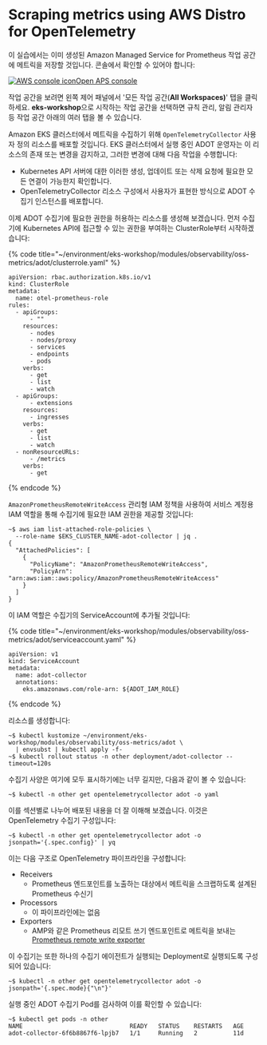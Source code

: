 # Scraping metrics using AWS Distro for OpenTelemetry

이 실습에서는 이미 생성된 Amazon Managed Service for Prometheus 작업 공간에 메트릭을 저장할 것입니다. 콘솔에서 확인할 수 있어야 합니다:

[![AWS console icon](https://eksworkshop.com/img/services/aps.png)Open APS console](https://console.aws.amazon.com/prometheus/home#/workspaces)

작업 공간을 보려면 왼쪽 제어 패널에서 '모든 작업 공간(**All Workspaces)**' 탭을 클릭하세요. **eks-workshop**으로 시작하는 작업 공간을 선택하면 규칙 관리, 알림 관리자 등 작업 공간 아래의 여러 탭을 볼 수 있습니다.

Amazon EKS 클러스터에서 메트릭을 수집하기 위해 `OpenTelemetryCollector` 사용자 정의 리소스를 배포할 것입니다. EKS 클러스터에서 실행 중인 ADOT 운영자는 이 리소스의 존재 또는 변경을 감지하고, 그러한 변경에 대해 다음 작업을 수행합니다:

* Kubernetes API 서버에 대한 이러한 생성, 업데이트 또는 삭제 요청에 필요한 모든 연결이 가능한지 확인합니다.&#x20;
* OpenTelemetryCollector 리소스 구성에서 사용자가 표현한 방식으로 ADOT 수집기 인스턴스를 배포합니다.&#x20;

이제 ADOT 수집기에 필요한 권한을 허용하는 리소스를 생성해 보겠습니다. 먼저 수집기에 Kubernetes API에 접근할 수 있는 권한을 부여하는 ClusterRole부터 시작하겠습니다:

{% code title="~/environment/eks-workshop/modules/observability/oss-metrics/adot/clusterrole.yaml" %}
```
apiVersion: rbac.authorization.k8s.io/v1
kind: ClusterRole
metadata:
  name: otel-prometheus-role
rules:
  - apiGroups:
      - ""
    resources:
      - nodes
      - nodes/proxy
      - services
      - endpoints
      - pods
    verbs:
      - get
      - list
      - watch
  - apiGroups:
      - extensions
    resources:
      - ingresses
    verbs:
      - get
      - list
      - watch
  - nonResourceURLs:
      - /metrics
    verbs:
      - get

```
{% endcode %}

`AmazonPrometheusRemoteWriteAccess` 관리형 IAM 정책을 사용하여 서비스 계정용 IAM 역할을 통해 수집기에 필요한 IAM 권한을 제공할 것입니다:

```
~$ aws iam list-attached-role-policies \
  --role-name $EKS_CLUSTER_NAME-adot-collector | jq .
{
  "AttachedPolicies": [
    {
      "PolicyName": "AmazonPrometheusRemoteWriteAccess",
      "PolicyArn": "arn:aws:iam::aws:policy/AmazonPrometheusRemoteWriteAccess"
    }
  ]
}
```

이 IAM 역할은 수집기의 ServiceAccount에 추가될 것입니다:

{% code title="~/environment/eks-workshop/modules/observability/oss-metrics/adot/serviceaccount.yaml" %}
```
apiVersion: v1
kind: ServiceAccount
metadata:
  name: adot-collector
  annotations:
    eks.amazonaws.com/role-arn: ${ADOT_IAM_ROLE}
```
{% endcode %}

리소스를 생성합니다:

```
~$ kubectl kustomize ~/environment/eks-workshop/modules/observability/oss-metrics/adot \
  | envsubst | kubectl apply -f-
~$ kubectl rollout status -n other deployment/adot-collector --timeout=120s
```

수집기 사양은 여기에 모두 표시하기에는 너무 길지만, 다음과 같이 볼 수 있습니다:

```
~$ kubectl -n other get opentelemetrycollector adot -o yaml
```

이를 섹션별로 나누어 배포된 내용을 더 잘 이해해 보겠습니다. 이것은 OpenTelemetry 수집기 구성입니다:

```
~$ kubectl -n other get opentelemetrycollector adot -o jsonpath='{.spec.config}' | yq
```

이는 다음 구조로 OpenTelemetry 파이프라인을 구성합니다:

* Receivers&#x20;
  * Prometheus 엔드포인트를 노출하는 대상에서 메트릭을 스크랩하도록 설계된 Prometheus 수신기&#x20;
* Processors&#x20;
  * 이 파이프라인에는 없음&#x20;
* Exporters&#x20;
  * AMP와 같은 Prometheus 리모트 쓰기 엔드포인트로 메트릭을 보내는 [Prometheus remote write exporter](https://github.com/open-telemetry/opentelemetry-collector-contrib/tree/main/exporter/prometheusremotewriteexporter)

이 수집기는 또한 하나의 수집기 에이전트가 실행되는 Deployment로 실행되도록 구성되어 있습니다:

```
~$ kubectl -n other get opentelemetrycollector adot -o jsonpath='{.spec.mode}{"\n"}'
```

실행 중인 ADOT 수집기 Pod를 검사하여 이를 확인할 수 있습니다:

```
~$ kubectl get pods -n other
NAME                              READY   STATUS    RESTARTS   AGE
adot-collector-6f6b8867f6-lpjb7   1/1     Running   2          11d
```

